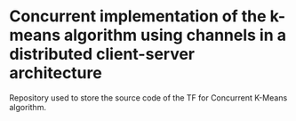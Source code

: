 # Concurrent implementation of the k-means algorithm using channels in a distributed client-server architecture
Repository used to store the source code of the TF for Concurrent K-Means algorithm.
